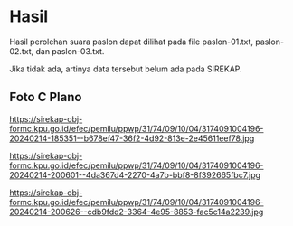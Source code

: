 # Hasil

Hasil perolehan suara paslon dapat dilihat pada file paslon-01.txt, paslon-02.txt, dan paslon-03.txt.

Jika tidak ada, artinya data tersebut belum ada pada SIREKAP.

## Foto C Plano

https://sirekap-obj-formc.kpu.go.id/efec/pemilu/ppwp/31/74/09/10/04/3174091004196-20240214-185351--b678ef47-36f2-4d92-813e-2e45611eef78.jpg

https://sirekap-obj-formc.kpu.go.id/efec/pemilu/ppwp/31/74/09/10/04/3174091004196-20240214-200601--4da367d4-2270-4a7b-bbf8-8f392665fbc7.jpg

https://sirekap-obj-formc.kpu.go.id/efec/pemilu/ppwp/31/74/09/10/04/3174091004196-20240214-200626--cdb9fdd2-3364-4e95-8853-fac5c14a2239.jpg
